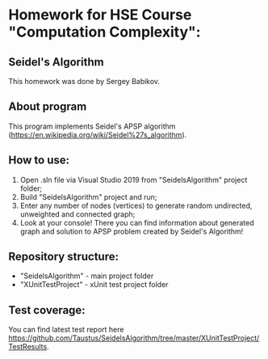 # Homework for HSE Course "Computation Complexity": 
## Seidel's Algorithm
This homework was done by Sergey Babikov. 
## About program
This program implements Seidel's APSP algorithm (https://en.wikipedia.org/wiki/Seidel%27s_algorithm).
## How to use: 
1) Open .sln file via Visual Studio 2019 from "SeidelsAlgorithm" project folder;
2) Build "SeidelsAlgorithm" project and run;
3) Enter any number of nodes (vertices) to generate random undirected, unweighted and connected graph;
4) Look at your console! There you can find information about generated graph and solution to APSP problem created by Seidel's Algorithm!
## Repository structure:
- "SeidelsAlgorithm" - main project folder
- "XUnitTestProject" - xUnit test project folder
## Test coverage:
You can find latest test report here https://github.com/Taustus/SeidelsAlgorithm/tree/master/XUnitTestProject/TestResults.
